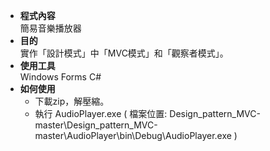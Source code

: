 * __程式內容__  
簡易音樂播放器  
* __目的__  
實作「設計模式」中「MVC模式」和「觀察者模式」。
* __使用工具__  
Windows Forms C#
* __如何使用__  
    * 下載zip，解壓縮。
    * 執行 AudioPlayer.exe ( 檔案位置: Design_pattern_MVC-master\Design_pattern_MVC-master\AudioPlayer\bin\Debug\AudioPlayer.exe )
